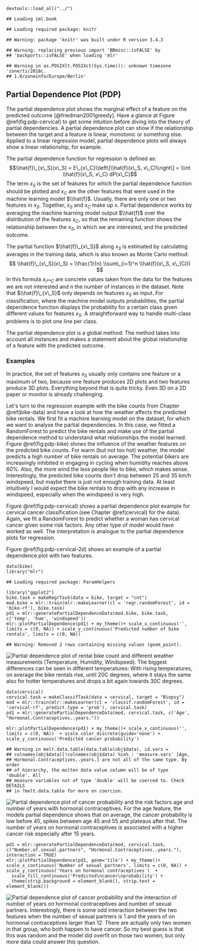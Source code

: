     devtools::load_all("../")

    ## Loading iml.book

    ## Loading required package: knitr

    ## Warning: package 'knitr' was built under R version 3.4.3

    ## Warning: replacing previous import 'BBmisc::isFALSE' by
    ## 'backports::isFALSE' when loading 'mlr'

    ## Warning in as.POSIXlt.POSIXct(Sys.time()): unknown timezone 'zone/tz/2018c.
    ## 1.0/zoneinfo/Europe/Berlin'

Partial Dependence Plot (PDP)
-----------------------------

The partial dependence plot shows the marginal effect of a feature on
the predicted outcome \[@friedman2001greedy\]. Have a glance at Figure
@ref(fig:pdp-cervical) to get some intuition before diving into the
theory of partial dependencies. A partial dependence plot can show if
the relationship between the target and a feature is linear, monotonic
or something else. Applied to a linear regression model, partial
dependence plots will always show a linear relationship, for example.

The partial dependence function for regression is defined as:
$$\\hat{f}\_{x\_S}(x\_S) = E\_{x\_C}\\left\[\\hat{f}(x\_S, x\_C)\\right\] = \\int \\hat{f}(x\_S, x\_C) dP(x\_C)$$
 The term *x*<sub>*S*</sub> is the set of features for which the partial
dependence function should be plotted and *x*<sub>*C*</sub> are the
other features that were used in the machine learning model $\\hat{f}$.
Usually, there are only one or two features in *x*<sub>*S*</sub>.
Together, *x*<sub>*S*</sub> and *x*<sub>*C*</sub> make up *x*. Partial
dependence works by averaging the machine learning model output
$\\hat{f}$ over the distribution of the features *x*<sub>*C*</sub>, so
that the remaining function shows the relationship between the
*x*<sub>*S*</sub>, in which we are interested, and the predicted
outcome.

The partial function $\\hat{f}\_{x\_S}$ along *x*<sub>*S*</sub> is
estimated by calculating averages in the training data, which is also
known as Monte Carlo method:
$$ \\hat{f}\_{x\_S}(x\_S) = \\frac{1}{n} \\sum\_{i=1}^n \\hat{f}(x\_S, x\_{Ci}) $$
 In this formula *x*<sub>*i**C*</sub> are concrete values taken from the
data for the features we are not interested and *n* the number of
instances in the dataset. Note that $\\hat{f}\_{x\_S}$ only depends on
features *x*<sub>*S*</sub> as input. For classification, where the
machine model outputs probabilities, the partial dependence function
displays the probability for a certain class given different values for
features *x*<sub>*S*</sub>. A straightforward way to handle multi-class
problems is to plot one line per class.

The partial dependence plot is a global method: The method takes into
account all instances and makes a statement about the global
relationship of a feature with the predicted outcome.

### Examples

In practice, the set of features *x*<sub>*S*</sub> usually only contains
one feature or a maximum of two, because one feature produces 2D plots
and two features produce 3D plots. Everything beyond that is quite
tricky. Even 3D on a 2D paper or monitor is already challenging.

Let's turn to the regression example with the bike counts from Chapter
@ref(bike-data) and have a look at how the weather affects the predicted
bike rentals. We first fit a machine learning model on the dataset, for
which we want to analyse the partial dependencies. In this case, we
fitted a RandomForest to predict the bike rentals and make use of the
partial dependence method to understand what relationships the model
learned. Figure @ref(fig:pdp-bike) shows the influence of the weather
features on the predicted bike counts. For warm (but not too hot)
weather, the model predicts a high number of bike rentals on average.
The potential bikers are increasingly inhibited in engaging in cycling
when humidity reaches above 60%. Also, the more wind the less people
like to bike, which makes sense. Interestingly, the predicted bike
counts don't drop between 25 and 35 km/h windspeed, but maybe there is
just not enough training data. At least intuitively I would expect the
bike rentals to drop with any increase in windspeed, especially when the
windspeed is very high.

Figure @ref(fig:pdp-cervical) shows a partial dependence plot example
for cervical cancer classification (see Chapter @ref(cervical) for the
data). Again, we fit a RandomForest to predict whether a woman has
cervical cancer given some risk factors. Any other type of model would
have worked as well. The interpretation is analogue to the partial
dependence plots for regression.

Figure @ref(fig:pdp-cervical-2d) shows an example of a partial
dependence plot with two features.

    data(bike)
    library("mlr")

    ## Loading required package: ParamHelpers

    library("ggplot2")
    bike.task = makeRegrTask(data = bike, target = "cnt")
    mod.bike = mlr::train(mlr::makeLearner(cl = 'regr.randomForest', id = 'bike-rf'), bike.task)
    pd1 = mlr::generatePartialDependenceData(mod.bike, bike.task, c('temp', 'hum', 'windspeed'))
    mlr::plotPartialDependence(pd1) + my_theme()+ scale_x_continuous('', limits = c(0, NA)) + scale_y_continuous('Predicted number of bike rentals', limits = c(0, NA))

    ## Warning: Removed 2 rows containing missing values (geom_point).

![Partial dependence plot of rental bike count and different weather
measurements (Temperature, Humidity, Windspeed). The biggest differences
can be seen in different temperatures: With rising temperatures, on
average the bike rentals rise, until 20C degrees, where it stays the
same also for hotter temperatures and drops a bit again towards 30C
degrees.](05.2-agnostic-pdp_files/figure-markdown_strict/pdp-bike-1.png)

    data(cervical)
    cervical.task = makeClassifTask(data = cervical, target = "Biopsy")
    mod = mlr::train(mlr::makeLearner(cl = 'classif.randomForest', id = 'cervical-rf', predict.type = 'prob'), cervical.task)
    pd1 = mlr::generatePartialDependenceData(mod, cervical.task, c('Age', "Hormonal.Contraceptives..years."))

    mlr::plotPartialDependence(pd1) + my_theme()+ scale_x_continuous('', limits = c(0, NA))  + scale_color_discrete(guide='none') + scale_y_continuous('Predicted cancer probability')

    ## Warning in melt.data.table(data.table(obj$data), id.vars =
    ## colnames(obj$data)[!colnames(obj$data) %in% : 'measure.vars' [Age,
    ## Hormonal.Contraceptives..years.] are not all of the same type. By order
    ## of hierarchy, the molten data value column will be of type 'double'. All
    ## measure variables not of type 'double' will be coerced to. Check DETAILS
    ## in ?melt.data.table for more on coercion.

![Partial dependence plot of cancer probability and the risk factors age
and number of years with hormonal contraceptives. For the age feature,
the models partial dependence shows that on average, the cancer
probability is low before 45, spikes between age 45 and 55 and plateaus
after that. The number of years on hormonal contraceptives is associated
with a higher cancer risk especially after 15
years.](05.2-agnostic-pdp_files/figure-markdown_strict/pdp-cervical-1.png)

    pd1 = mlr::generatePartialDependenceData(mod, cervical.task, c("Number.of.sexual.partners", "Hormonal.Contraceptives..years."), interaction = TRUE)
    mlr::plotPartialDependence(pd1, geom='tile') + my_theme()+ scale_x_continuous('Number of sexual partners', limits = c(0, NA)) + scale_y_continuous('Years on hormonal contraceptives')  +
      scale_fill_continuous('Predicted\ncancer\nprobability') +
      theme(strip.background = element_blank(), strip.text = element_blank())

![Partial dependence plot of cancer probability and the interaction of
number of years on hormonal contraceptives and number of sexual
partners. Interestingly, there is some odd interaction between the two
features when the number of sexual partners is 1 and the years of on
hormonal contraceptives larger than 12. There are actually only two
women in that group, who both happen to have cancer. So my best guess is
that this was random and the model did overfit on those two women, but
only more data could answer this
question.](05.2-agnostic-pdp_files/figure-markdown_strict/pdp-cervical-2d-1.png)
